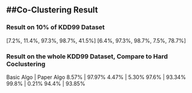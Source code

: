 ##Co-Clustering Result
---
### Result on 10% of KDD99 Dataset

[7.2%, 11.4%, 97.3%, 98.7%, 41.5%] 
[6.4%, 97.3%, 98.7%, 7.5%, 78.7%]

### Result on the whole KDD99 Dataset, Compare to Hard Coclustering
Basic Algo  | Paper Algo
8.57% |  97.97%
4.47% |  5.30%
97.6% |  93.34%
99.8% |  0.21%
94.4% |  93.85%